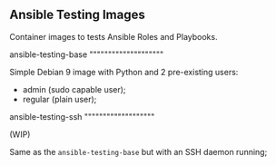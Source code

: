 Ansible Testing Images
----------------------

Container images to tests Ansible Roles and Playbooks.


ansible-testing-base
""""""""""""""""""""

Simple Debian 9 image with Python and 2 pre-existing users:

- admin (sudo capable user);
- regular (plain user);


ansible-testing-ssh
"""""""""""""""""""

(WIP)

Same as the `ansible-testing-base` but with an SSH daemon
running;

